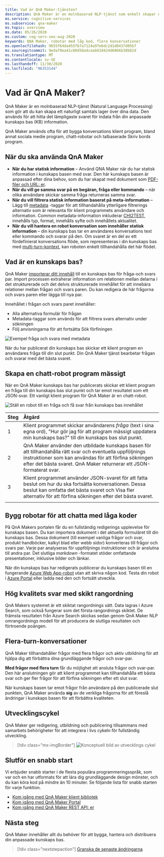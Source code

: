 ```yaml
---
title: Vad är QnA Maker-tjänsten?
description: QnA Maker är en molnbaserad NLP-tjänst som enkelt skapar ett naturligt samtals lager över dina data. Den kan användas för att hitta det mest lämpliga svaret för alla angivna språk från en särskild språk version, från din anpassade kunskaps bas (KB) information.
ms.service: cognitive-services
ms.subservice: qna-maker
ms.topic: overview
ms.date: 05/26/2020
ms.custom: cog-serv-seo-aug-2020
keywords: QNA Maker, robotar med låg kod, flera konversationer
ms.openlocfilehash: 9655f64da455fb7a7124a97e6dc2d1d8437d05b7
ms.sourcegitcommit: 9eda79ea41c60d58a4ceab63d424d6866b38b82d
ms.translationtype: MT
ms.contentlocale: sv-SE
ms.lasthandoff: 11/30/2020
ms.locfileid: "96353144"
---
```

# <a name="what-is-qna-maker"></a>Vad är QnA Maker?

QnA Maker är en molnbaserad NLP-tjänst (Natural Language Processing) som gör att du kan skapa ett naturligt samtals lager över dina data. Den används för att hitta det lämpligaste svaret för indata från din anpassade kunskaps bas (KB) information.

QnA Maker används ofta för att bygga konversations klient program, bland annat sociala medie program, chatt-robotar och talbaserade Skriv bords program.

## <a name="when-to-use-qna-maker"></a>När du ska använda QnA Maker

* **När du har statisk information** – Använd QNA Maker när du har statisk information i kunskaps basen med svar. Den här kunskaps basen är anpassad efter dina behov, som du har skapat med dokument som [PDF-filer och URL: er](../index.yml).
* **När du vill ge samma svar på en begäran, fråga eller kommando** – när olika användare skickar samma fråga returneras samma svar.
* **När du vill filtrera statisk information baserat på meta-information** – Lägg till [metadata](../how-to/metadata-generateanswer-usage.md) -taggar för att tillhandahålla ytterligare filtrerings alternativ som är relevanta för klient programmets användare och information. Common metadata-information inkluderar [CHI2TEST](../how-to/chit-chat-knowledge-base.md), innehålls typ, format, innehålls syfte och innehållets aktualitet.
* **När du vill hantera en robot konversation som innehåller statisk information** – din kunskaps bas tar en användares konversations text eller kommando och svarar på den. Om svaret är en del av ett fördefinierat konversations flöde, som representeras i din kunskaps bas med [multi-turn-kontext](../how-to/multiturn-conversation.md), kan roboten enkelt tillhandahålla det här flödet.

## <a name="what-is-a-knowledge-base"></a>Vad är en kunskaps bas?

QnA Maker [importerar ditt innehåll](../index.yml) till en kunskaps bas för fråga-och svars par. Import processen extraherar information om relationen mellan delarna i det strukturerade och det delvis strukturerade innehållet för att innebära relationer mellan frågan och svars paren. Du kan redigera de här frågorna och svars paren eller lägga till nya par.

Innehållet i frågan och svars paret innehåller:
* Alla alternativa formulär för frågan
* Metadata-taggar som används för att filtrera svars alternativ under sökningen
* Följ anvisningarna för att fortsätta Sök förfiningen

![Exempel fråga och svara med metadata](../media/qnamaker-overview-learnabout/example-question-and-answer-with-metadata.png)

När du har publicerat din kunskaps bas skickar ett klient program en användares fråga till din slut punkt. Din QnA Maker tjänst bearbetar frågan och svarar med det bästa svaret.

## <a name="create-a-chat-bot-programmatically"></a>Skapa en chatt-robot program mässigt

När en QnA Maker kunskaps bas har publicerats skickar ett klient program en fråga till din kunskaps bas slut punkt och tar emot resultatet som ett JSON-svar. Ett vanligt klient program för QnA Maker är en chatt-robot.

![Ställ en robot till en fråga och få svar från kunskaps bas innehållet](../media/qnamaker-overview-learnabout/bot-chat-with-qnamaker.png)

|Steg|Åtgärd|
|:--|:--|
|1|Klient programmet skickar användarens _fråga_ (text i sina egna ord), "Hur gör jag för att program mässigt uppdatera min kunskaps bas?" till din kunskaps bas slut punkt.|
|2|QnA Maker använder den utbildade kunskaps basen för att tillhandahålla rätt svar och eventuella uppföljnings instruktioner som kan användas för att förfina sökningen efter det bästa svaret. QnA Maker returnerar ett JSON-formaterat svar.|
|3|Klient programmet använder JSON-svaret för att fatta beslut om hur du ska fortsätta konversationen. Dessa beslut kan omfatta det bästa svaret och Visa fler alternativ för att förfina sökningen efter det bästa svaret. |
|||

## <a name="build-low-code-chat-bots"></a>Bygg robotar för att chatta med låga koder

På QnA Makers portalen får du en fullständig redigerings upplevelse för kunskaps basen. Du kan importera dokument i det aktuella formuläret till din kunskaps bas. Dessa dokument (till exempel vanliga frågor och svar, produkt handböcker, kalkyl blad eller webb sidor) konverteras till frågor och svars par. Varje par analyseras för uppföljnings instruktioner och är anslutna till andra par. Det slutliga _markdown_ -formatet stöder omfattande presentationer, inklusive bilder och länkar.

När din kunskaps bas har redigerats publicerar du kunskaps basen till en fungerande [Azure Web App-robot](https://azure.microsoft.com/services/bot-service/) utan att skriva någon kod. Testa din robot i [Azure Portal](https://portal.azure.com) eller ladda ned den och fortsätt utveckla.

## <a name="high-quality-responses-with-layered-ranking"></a>Hög kvalitets svar med skikt rangordning

QnA Makers systemet är ett skiktat rangordnings sätt. Data lagras i Azure Search, som också fungerar som det första rangordnings skiktet. De främsta resultaten från Azure Search skickas sedan genom QnA Maker NLP omrangordnings modell för att producera de slutliga resultaten och förtroende poängen.

## <a name="multi-turn-conversations"></a>Flera-turn-konversationer

QnA Maker tillhandahåller frågor med flera frågor och aktiv utbildning för att hjälpa dig att förbättra dina grundläggande frågor och svar-par.

**Med frågor med flera turn** får du möjlighet att ansluta frågor och svar-par. Den här anslutningen gör att klient programmet kan tillhandahålla ett bästa svar och ger fler frågor för att förfina sökningen efter ett slut svar.

När kunskaps basen tar emot frågor från användare på den publicerade slut punkten, QnA Maker använda **sig** av de verkliga frågorna för att föreslå ändringar i kunskaps basen för att förbättra kvaliteten.

## <a name="development-lifecycle"></a>Utvecklingscykel

QnA Maker ger redigering, utbildning och publicering tillsammans med samarbets behörigheter för att integrera i livs cykeln för fullständig utveckling.

> [!div class="mx-imgBorder"]
> ![Konceptuell bild av utvecklings cykel](../media/qnamaker-overview-learnabout/development-cycle.png)


## <a name="complete-a-quickstart"></a>Slutför en snabb start

Vi erbjuder snabb starter i de flesta populära programmeringsspråk, som var och en har utformats för att lära dig grundläggande design mönster, och du kan köra kod på mindre än 10 minuter. Se följande lista för snabb starten för varje funktion.

* [Kom igång med QnA Maker klient bibliotek](../quickstarts/quickstart-sdk.md)
* [Kom igång med QnA Maker Portal](../quickstarts/create-publish-knowledge-base.md)
* [Kom igång med QnA Maker REST API: er](../quickstarts/quickstart-rest-curl.md)


## <a name="next-steps"></a>Nästa steg
QnA Maker innehåller allt du behöver för att bygga, hantera och distribuera din anpassade kunskaps bas.

> [!div class="nextstepaction"]
> [Granska de senaste ändringarna](../whats-new.md)